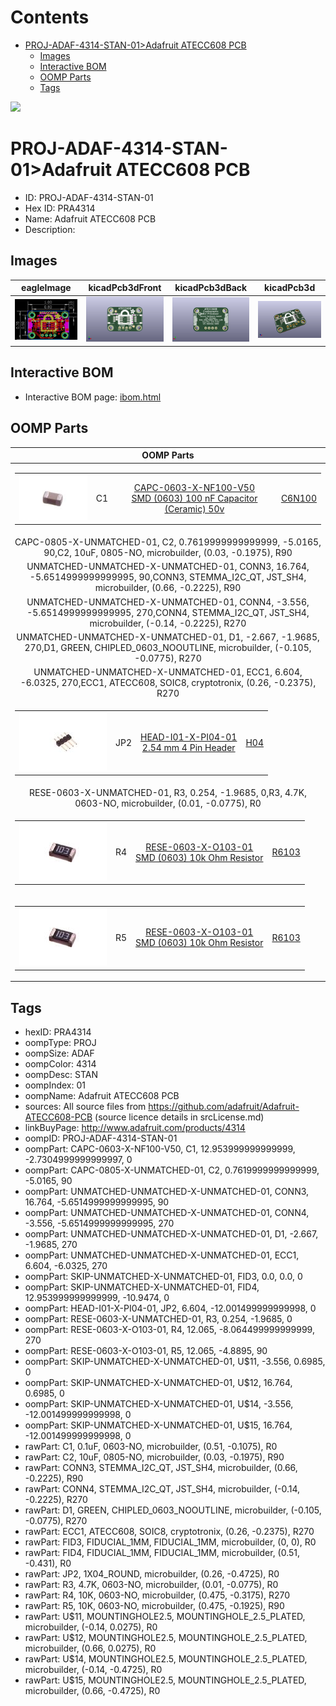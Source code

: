 



Contents
========

* [PROJ-ADAF-4314-STAN-01>Adafruit ATECC608 PCB](#proj-adaf-4314-stan-01adafruit-atecc608-pcb)
	* [Images](#images)
	* [Interactive BOM](#interactive-bom)
	* [OOMP Parts](#oomp-parts)
	* [Tags](#tags)
  
![][im]
# PROJ-ADAF-4314-STAN-01>Adafruit ATECC608 PCB

- ID: PROJ-ADAF-4314-STAN-01
- Hex ID: PRA4314
- Name: Adafruit ATECC608 PCB
- Description: 

## Images
  
  

|eagleImage|kicadPcb3dFront|kicadPcb3dBack|kicadPcb3d|
| :---: | :---: | :---: | :---: |
|[![eagleImage](eagleImage_140.png)](eagleImage_600.png)|[![kicadPcb3dFront](kicadPcb3dFront_140.png)](kicadPcb3dFront_600.png)|[![kicadPcb3dBack](kicadPcb3dBack_140.png)](kicadPcb3dBack_600.png)|[![kicadPcb3d](kicadPcb3d_140.png)](kicadPcb3d_600.png)|

## Interactive BOM

- Interactive BOM page: [ibom.html](kicad/bom/ibom.html)

## OOMP Parts
  

|OOMP Parts|
| :---: |
|<table><tr><td>![CAPC-0603-X-NF100-V50](https://raw.githubusercontent.com/oomlout/oomlout_OOMP_parts/main/CAPC-0603-X-NF100-V50/image_140.jpg)</td><td> C1</td><td>[CAPC-0603-X-NF100-V50<br>SMD (0603) 100 nF Capacitor (Ceramic) 50v](https://github.com/oomlout/oomlout_OOMP_parts/tree/main/CAPC-0603-X-NF100-V50/)</td><td>[C6N100](https://github.com/oomlout/oomlout_OOMP_parts/tree/main/CAPC-0603-X-NF100-V50/)</td></tr></table>|
|CAPC-0805-X-UNMATCHED-01, C2, 0.7619999999999999, -5.0165, 90,C2, 10uF, 0805-NO, microbuilder, (0.03, -0.1975), R90|
|UNMATCHED-UNMATCHED-X-UNMATCHED-01, CONN3, 16.764, -5.6514999999999995, 90,CONN3, STEMMA_I2C_QT, JST_SH4, microbuilder, (0.66, -0.2225), R90|
|UNMATCHED-UNMATCHED-X-UNMATCHED-01, CONN4, -3.556, -5.6514999999999995, 270,CONN4, STEMMA_I2C_QT, JST_SH4, microbuilder, (-0.14, -0.2225), R270|
|UNMATCHED-UNMATCHED-X-UNMATCHED-01, D1, -2.667, -1.9685, 270,D1, GREEN, CHIPLED_0603_NOOUTLINE, microbuilder, (-0.105, -0.0775), R270|
|UNMATCHED-UNMATCHED-X-UNMATCHED-01, ECC1, 6.604, -6.0325, 270,ECC1, ATECC608, SOIC8, cryptotronix, (0.26, -0.2375), R270|
|<table><tr><td>![HEAD-I01-X-PI04-01](https://raw.githubusercontent.com/oomlout/oomlout_OOMP_parts/main/HEAD-I01-X-PI04-01/image_140.jpg)</td><td> JP2</td><td>[HEAD-I01-X-PI04-01<br>2.54 mm 4 Pin Header](https://github.com/oomlout/oomlout_OOMP_parts/tree/main/HEAD-I01-X-PI04-01/)</td><td>[H04](https://github.com/oomlout/oomlout_OOMP_parts/tree/main/HEAD-I01-X-PI04-01/)</td></tr></table>|
|RESE-0603-X-UNMATCHED-01, R3, 0.254, -1.9685, 0,R3, 4.7K, 0603-NO, microbuilder, (0.01, -0.0775), R0|
|<table><tr><td>![RESE-0603-X-O103-01](https://raw.githubusercontent.com/oomlout/oomlout_OOMP_parts/main/RESE-0603-X-O103-01/image_140.jpg)</td><td> R4</td><td>[RESE-0603-X-O103-01<br>SMD (0603) 10k Ohm Resistor](https://github.com/oomlout/oomlout_OOMP_parts/tree/main/RESE-0603-X-O103-01/)</td><td>[R6103](https://github.com/oomlout/oomlout_OOMP_parts/tree/main/RESE-0603-X-O103-01/)</td></tr></table>|
|<table><tr><td>![RESE-0603-X-O103-01](https://raw.githubusercontent.com/oomlout/oomlout_OOMP_parts/main/RESE-0603-X-O103-01/image_140.jpg)</td><td> R5</td><td>[RESE-0603-X-O103-01<br>SMD (0603) 10k Ohm Resistor](https://github.com/oomlout/oomlout_OOMP_parts/tree/main/RESE-0603-X-O103-01/)</td><td>[R6103](https://github.com/oomlout/oomlout_OOMP_parts/tree/main/RESE-0603-X-O103-01/)</td></tr></table>|

## Tags

- hexID: PRA4314
- oompType: PROJ
- oompSize: ADAF
- oompColor: 4314
- oompDesc: STAN
- oompIndex: 01
- oompName: Adafruit ATECC608 PCB
- sources: All source files from https://github.com/adafruit/Adafruit-ATECC608-PCB (source licence details in srcLicense.md)
- linkBuyPage: http://www.adafruit.com/products/4314
- oompID: PROJ-ADAF-4314-STAN-01
- oompPart: CAPC-0603-X-NF100-V50, C1, 12.953999999999999, -2.7304999999999997, 0
- oompPart: CAPC-0805-X-UNMATCHED-01, C2, 0.7619999999999999, -5.0165, 90
- oompPart: UNMATCHED-UNMATCHED-X-UNMATCHED-01, CONN3, 16.764, -5.6514999999999995, 90
- oompPart: UNMATCHED-UNMATCHED-X-UNMATCHED-01, CONN4, -3.556, -5.6514999999999995, 270
- oompPart: UNMATCHED-UNMATCHED-X-UNMATCHED-01, D1, -2.667, -1.9685, 270
- oompPart: UNMATCHED-UNMATCHED-X-UNMATCHED-01, ECC1, 6.604, -6.0325, 270
- oompPart: SKIP-UNMATCHED-X-UNMATCHED-01, FID3, 0.0, 0.0, 0
- oompPart: SKIP-UNMATCHED-X-UNMATCHED-01, FID4, 12.953999999999999, -10.9474, 0
- oompPart: HEAD-I01-X-PI04-01, JP2, 6.604, -12.001499999999998, 0
- oompPart: RESE-0603-X-UNMATCHED-01, R3, 0.254, -1.9685, 0
- oompPart: RESE-0603-X-O103-01, R4, 12.065, -8.064499999999999, 270
- oompPart: RESE-0603-X-O103-01, R5, 12.065, -4.8895, 90
- oompPart: SKIP-UNMATCHED-X-UNMATCHED-01, U$11, -3.556, 0.6985, 0
- oompPart: SKIP-UNMATCHED-X-UNMATCHED-01, U$12, 16.764, 0.6985, 0
- oompPart: SKIP-UNMATCHED-X-UNMATCHED-01, U$14, -3.556, -12.001499999999998, 0
- oompPart: SKIP-UNMATCHED-X-UNMATCHED-01, U$15, 16.764, -12.001499999999998, 0
- rawPart: C1, 0.1uF, 0603-NO, microbuilder, (0.51, -0.1075), R0
- rawPart: C2, 10uF, 0805-NO, microbuilder, (0.03, -0.1975), R90
- rawPart: CONN3, STEMMA_I2C_QT, JST_SH4, microbuilder, (0.66, -0.2225), R90
- rawPart: CONN4, STEMMA_I2C_QT, JST_SH4, microbuilder, (-0.14, -0.2225), R270
- rawPart: D1, GREEN, CHIPLED_0603_NOOUTLINE, microbuilder, (-0.105, -0.0775), R270
- rawPart: ECC1, ATECC608, SOIC8, cryptotronix, (0.26, -0.2375), R270
- rawPart: FID3, FIDUCIAL_1MM, FIDUCIAL_1MM, microbuilder, (0, 0), R0
- rawPart: FID4, FIDUCIAL_1MM, FIDUCIAL_1MM, microbuilder, (0.51, -0.431), R0
- rawPart: JP2, 1X04_ROUND, microbuilder, (0.26, -0.4725), R0
- rawPart: R3, 4.7K, 0603-NO, microbuilder, (0.01, -0.0775), R0
- rawPart: R4, 10K, 0603-NO, microbuilder, (0.475, -0.3175), R270
- rawPart: R5, 10K, 0603-NO, microbuilder, (0.475, -0.1925), R90
- rawPart: U$11, MOUNTINGHOLE2.5, MOUNTINGHOLE_2.5_PLATED, microbuilder, (-0.14, 0.0275), R0
- rawPart: U$12, MOUNTINGHOLE2.5, MOUNTINGHOLE_2.5_PLATED, microbuilder, (0.66, 0.0275), R0
- rawPart: U$14, MOUNTINGHOLE2.5, MOUNTINGHOLE_2.5_PLATED, microbuilder, (-0.14, -0.4725), R0
- rawPart: U$15, MOUNTINGHOLE2.5, MOUNTINGHOLE_2.5_PLATED, microbuilder, (0.66, -0.4725), R0



[im]: kicadPcb3d_450.png
